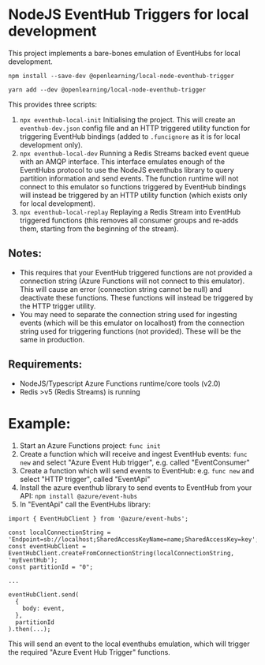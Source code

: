 # NodeJS EventHub Triggers for local development
This project implements a bare-bones emulation of EventHubs for local development. 

`npm install --save-dev @openlearning/local-node-eventhub-trigger`

`yarn add --dev @openlearning/local-node-eventhub-trigger`

This provides three scripts:
1. `npx eventhub-local-init` Initialising the project. This will create an `eventhub-dev.json` config file and an HTTP triggered utility function for triggering EventHub bindings (added to `.funcignore` as it is for local development only).
1. `npx eventhub-local-dev`  Running a Redis Streams backed event queue with an AMQP interface. This interface emulates enough of the EventHubs protocol to use the NodeJS eventhubs library to query partition information and send events. The function runtime will not connect to this emulator so functions triggered by EventHub bindings will instead be triggered by an HTTP utility function (which exists only for local development).
1. `npx eventhub-local-replay` Replaying a Redis Stream into EventHub triggered functions (this removes all consumer groups and re-adds them, starting from the beginning of the stream).

## Notes:
- This requires that your EventHub triggered functions are not provided a connection string (Azure Functions will not connect to this emulator). This will cause an error (connection string cannot be null) and deactivate these functions. These functions will instead be triggered by the HTTP trigger utility.
- You may need to separate the connection string used for ingesting events (which will be this emulator on localhost) from the connection string used for triggering functions (not provided). These will be the same in production.

## Requirements:
- NodeJS/Typescript Azure Functions runtime/core tools (v2.0)
- Redis >v5 (Redis Streams) is running

# Example:

1. Start an Azure Functions project: `func init`
1. Create a function which will receive and ingest EventHub events: `func new` and select "Azure Event Hub trigger", e.g. called "EventConsumer"
1. Create a function which will send events to EventHub: e.g. `func new` and select "HTTP trigger", called "EventApi"
1. Install the azure eventhub library to send events to EventHub from your API: `npm install @azure/event-hubs`
1. In "EventApi" call the EventHubs library:
```
import { EventHubClient } from '@azure/event-hubs';

const localConnectionString = 'Endpoint=sb://localhost;SharedAccessKeyName=name;SharedAccessKey=key';
const eventHubClient = EventHubClient.createFromConnectionString(localConnectionString, 'myEventHub');
const partitionId = "0";

...

eventHubClient.send(
  {
    body: event,
  },
  partitionId
).then(...);
```

This will send an event to the local eventhubs emulation, which will trigger the required "Azure Event Hub Trigger" functions.
